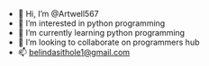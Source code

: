 - 👋 Hi, I’m @Artwell567
- 👀 I’m interested in python programming
- 🌱 I’m currently learning python programming
- 💞️ I’m looking to collaborate on programmers hub
- 📫 belindasithole1@gmail.com

<!---
Artwell567/Artwell567 is a ✨ special ✨ repository because its `README.md` (this file) appears on your GitHub profile.
You can click the Preview link to take a look at your changes.
--->
